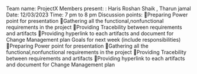 Team name: ProjectX
Members present: : Haris Roshan Shaik , Tharun jamal
Date: 12/03/2023
Time: 7 pm to 8 pm
Discussion points:
Preparing Power point for presentation 
Gathering all the functional,nonfunctional requirements in the project 
Providing Tracebility between requirements and artifacts 
Providing hyperlink to each artifacts and document for Change Management plan 
Goals for next week (include responsibilities)
Preparing Power point for presentation 
Gathering all the functional,nonfunctional requirements in the project 
Providing Tracebility between requirements and artifacts 
Providing hyperlink to each artifacts and document for Change Management plan 

